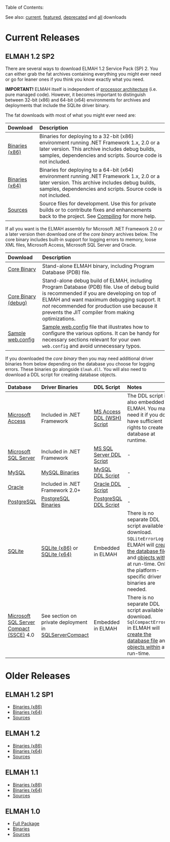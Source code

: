Table of Contents:


See also: [current](http://code.google.com/p/elmah/downloads/list), [featured](http://code.google.com/p/elmah/downloads/list?can=3), [deprecated](http://code.google.com/p/elmah/downloads/list?can=4) and [all](http://code.google.com/p/elmah/downloads/list?can=1) downloads

# Current Releases #

## ELMAH 1.2 SP2 ##

There are several ways to download ELMAH 1.2 Service Pack (SP) 2. You can either grab the fat archives containing everything you might ever need or go for leaner ones if you think you know exactly what you need.

**IMPORTANT!** ELMAH itself is independent of [processor architecture](http://msdn.microsoft.com/en-us/library/system.reflection.processorarchitecture.aspx) (i.e. pure managed code). However, it becomes important to distinguish between 32-bit (x86) and 64-bit (x64) environments for archives and deployments that include the SQLite driver binary.

The fat downloads with most of what you might ever need are:

| **Download** | **Description** |
|:-------------|:----------------|
| [Binaries (x86)](http://code.google.com/p/elmah/downloads/detail?name=ELMAH-1.2-sp2-bin-x86.zip) | Binaries for deploying to a 32-bit (x86) environment running .NET Framework 1.x, 2.0 or a later version. This archive includes debug builds, samples, dependencies and scripts. Source code is not included. |
| [Binaries (x64)](http://code.google.com/p/elmah/downloads/detail?name=ELMAH-1.2-sp2-bin-x64.zip) | Binaries for deploying to a 64-bit (x64) environment running .NET Framework 1.x, 2.0 or a later version. This archive includes debug builds, samples, dependencies and scripts. Source code is not included. |
| [Sources](http://code.google.com/p/elmah/downloads/detail?name=ELMAH-1.2-sp2-src.zip)            | Source files for development. Use this for private builds or to contribute fixes and enhancements back to the project. See [Compiling](Compiling.md) for more help. |

If all you want is the ELMAH assembly for Microsoft .NET Framework 2.0 or a later version then download one of the _core binary_ archives below. The core binary includes built-in support for logging errors to memory, loose XML files, Microsoft Access, Microsoft SQL Server and Oracle.

| **Download** | **Description** |
|:-------------|:----------------|
| [Core Binary](http://code.google.com/p/elmah/downloads/detail?name=ELMAH-1.2-sp2-bin-core.zip)            | Stand-alone ELMAH binary, including Program Database (PDB) file. |
| [Core Binary (debug)](http://code.google.com/p/elmah/downloads/detail?name=ELMAH-1.2-sp2-dbg-core.zip)    | Stand-alone debug build of ELMAH, including Program Database (PDB) file. Use of debug build is recommended if you are developing on top of ELMAH and want maximum debugging support. It _not_ recommended for production use because it prevents the JIT compiler from making optimizations. |
| [Sample web.config](http://code.google.com/p/elmah/downloads/detail?name=ELMAH-1.2-sp2-sample-web.config) | [Sample web.config](http://1x.elmah.googlecode.com/hg-history/v1.2-sp2/samples/web.config) file that illustrates how to configure the various options. It can be handy for necessary sections relevant for your own `web.config` and avoid unnecessary typos. |

If you downloaded the _core binary_ then you may need additional driver binaries from below depending on the database you choose for logging errors. These binaries go alongside `Elmah.dll`. You will also need to download a DDL script for creating database objects.

| **Database** | **Driver Binaries** | **DDL Script** | **Notes** |
|:-------------|:--------------------|:---------------|:----------|
| [Microsoft Access](http://office.microsoft.com/access/) | Included in .NET Framework | [MS Access DDL (WSH) Script](http://code.google.com/p/elmah/downloads/detail?name=ELMAH-1.2-db-mkmdb.vbs) | The DDL script is also embedded in ELMAH. You may need it if you don't have sufficient rights to create the database at runtime. |
| [Microsoft SQL Server](http://www.microsoft.com/sqlserver/) | Included in .NET Framework | [MS SQL Server DDL Script](http://code.google.com/p/elmah/downloads/detail?name=ELMAH-1.2-db-SQLServer.sql) | -         |
| [MySQL](http://www.mysql.com/) | [MySQL Binaries](http://code.google.com/p/elmah/downloads/detail?name=ELMAH-1.2-lib-MySql.zip) | [MySQL DDL Script](http://code.google.com/p/elmah/downloads/detail?name=ELMAH-1.2-db-MySql.sql) | -         |
| [Oracle](http://www.oracle.com/) | Included in .NET Framework 2.0+ | [Oracle DDL Script](http://code.google.com/p/elmah/downloads/detail?name=ELMAH-1.2-db-Oracle.sql) | -         |
| [PostgreSQL](http://www.postgresql.org/) | [PostgreSQL Binaries](http://code.google.com/p/elmah/downloads/detail?name=ELMAH-1.2-lib-Pgsql.zip) | [PostgreSQL DDL Script](http://code.google.com/p/elmah/downloads/detail?name=ELMAH-1.2-db-Pgsql.sql) | -         |
| [SQLite](http://www.sqlite.org/) | [SQLite (x86)](http://code.google.com/p/elmah/downloads/detail?name=ELMAH-1.2-lib-SQLite-x32.zip) or [SQLite (x64)](http://code.google.com/p/elmah/downloads/detail?name=ELMAH-1.2-lib-SQLite-x64.zip) | Embedded in ELMAH | There is no separate DDL script available for download. `SQLiteErrorLog` in ELMAH will [create the database file](http://code.google.com/p/elmah/source/browse/src/Elmah/SQLiteErrorLog.cs?repo=1x&name=v1.2-sp2#122) and [objects within](http://code.google.com/p/elmah/source/browse/src/Elmah/SQLiteErrorLog.cs?repo=1x&name=v1.2-sp2#125) at run-time. Only the platform-specific driver binaries are needed. |
| [Microsoft SQL Server Compact (SSCE)](http://www.microsoft.com/sqlserver/en/us/editions/compact.aspx) 4.0 | See section on private deployment in [SQLServerCompact](SQLServerCompact.md) | Embedded in ELMAH | There is no separate DDL script available for download. `SqlCompactErrorLog` in ELMAH will [create the database file](http://code.google.com/p/elmah/source/browse/src/Elmah/SqlServerCompactErrorLog.cs?repo=1x&name=v1.2-sp2#107) and [objects within](http://code.google.com/p/elmah/source/browse/src/Elmah/SqlServerCompactErrorLog.cs?repo=1x&name=v1.2-sp2#129) at run-time. |

# Older Releases #

## ELMAH 1.2 SP1 ##

  * [Binaries (x86)](http://code.google.com/p/elmah/downloads/detail?name=ELMAH-1.2-sp1-bin-x86.zip)
  * [Binaries (x64)](http://code.google.com/p/elmah/downloads/detail?name=ELMAH-1.2-sp1-bin-x64.zip)
  * [Sources](http://code.google.com/p/elmah/downloads/detail?name=ELMAH-1.2-sp1-src.zip)

## ELMAH 1.2 ##

  * [Binaries (x86)](http://code.google.com/p/elmah/downloads/detail?name=ELMAH-1.2-bin-x86.zip)
  * [Binaries (x64)](http://code.google.com/p/elmah/downloads/detail?name=ELMAH-1.2-bin-x64.zip)
  * [Sources](http://code.google.com/p/elmah/downloads/detail?name=ELMAH-1.2-src.zip)

## ELMAH 1.1 ##

  * [Binaries (x86)](http://code.google.com/p/elmah/downloads/detail?name=ELMAH-1.1-bin.zip)
  * [Binaries (x64)](http://code.google.com/p/elmah/downloads/detail?name=ELMAH-1.1-bin-x64.zip)
  * [Sources](http://code.google.com/p/elmah/downloads/detail?name=ELMAH-1.1-src.zip)

## ELMAH 1.0 ##

  * [Full Package](http://code.google.com/p/elmah/downloads/detail?name=ELMAH-1.0-bin.zip)
  * [Binaries](http://code.google.com/p/elmah/downloads/detail?name=ELMAH-1.0-bin.zip)
  * [Sources](http://code.google.com/p/elmah/downloads/detail?name=ELMAH-1.0-src.zip)